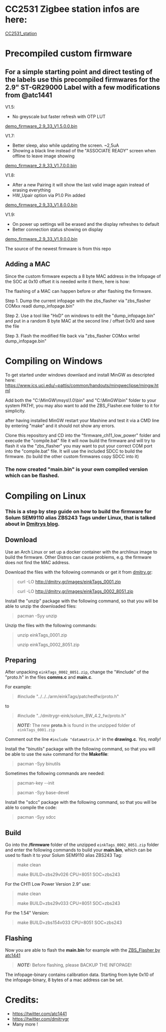 

# CC2531 Zigbee station infos are here:
[CC2531_station](../CC2531_station/)


# Precompiled custom firmware
## For a simple starting point and direct testing of the labels use this precompiled firmwares for the 2.9" ST-GR29000 Label with a few modifications from @atc1441

V1.5:
- No greyscale but faster refresh with OTP LUT

[demo_firmware_2.9_33_V1.5.0.0.bin](demo_firmware_2.9_33_V1.5.0.0.bin)

V1.7:
- Better sleep, also while updating the screen. ~2,5uA
- Showing a black line instead of the "ASSOCIATE READY" screen when offline to leave image showing

[demo_firmware_2.9_33_V1.7.0.0.bin](demo_firmware_2.9_33_V1.7.0.0.bin)

V1.8:
- After a new Pairing it will show the last valid image again instead of erasing everything
- HW_Upair option via P1.0 Pin added

[demo_firmware_2.9_33_V1.8.0.0.bin](demo_firmware_2.9_33_V1.8.0.0.bin)

V1.9:
- On power up settings will be erased and the display refreshes to default
- Better connection status showing on display

[demo_firmware_2.9_33_V1.9.0.0.bin](demo_firmware_2.9_33_V1.9.0.0.bin)

The source of the newest firmware is from this repo

## Adding a MAC
Since the custom firmware expects a 8 byte MAC address in the Infopage of the SOC at 0x10 offset it is needed write it there, here is how:

The flashing of a MAC can happen before or after flashing the firmware.

Step 1. Dump the current infopage with the zbs_flasher via "zbs_flasher COMxx readI dump_infopage.bin"

Step 2. Use a tool like "HxD" on windows to edit the "dump_infopage.bin" and put in a random 8 byte MAC at the second line / offset 0x10 and save the file

Step 3. Flash the modified file back via "zbs_flasher COMxx writeI dump_infopage.bin"


# Compiling on Windows
To get started under windows downlaod and install MinGW as descripted here: https://www.ics.uci.edu/~pattis/common/handouts/mingweclipse/mingw.html

Add both the "C:\MinGW\msys\1.0\bin" and "C:\MinGW\bin" folder to your system PATH!, you may also want to add the ZBS_Flasher.exe folder to it for simplicity.

after having installed MinGW restart your Mashine and test it via a CMD line by entering "make" and it should not show any errors.

Clone this repository and CD into the "firmware_ch11_low_power" folder and execude the "compile.bat" file it will now build the firmware and will try to flash it via the "zbs_flasher" you may want to put your correct COM port into the "compile.bat" file. It will use the included SDCC to build the firmware.
(to build the other custom firmwares copy SDCC into it)

### The now created "main.bin" is your own compiled version which can be flashed.


# Compiling on Linux
### This is a step by step guide on how to build the firmware for Solum SEM9110 alias ZBS243 Tags under Linux, that is talked about in [Dmitrys blog](http://dmitry.gr/?r=05.Projects&proj=29.%20eInk%20Price%20Tags).


## Download
Use an Arch Linux or set up a docker container with the archlinux image to build the firmware.
Other Distros can cause problems, e.g. the firmware does not find the MAC address.

Download the files with the following commands or get it from [dmitry.gr](http://dmitry.gr/?r=05.Projects&proj=29.%20eInk%20Price%20Tags):

>curl -LO http://dmitry.gr/images/einkTags_0001.zip
>
>curl -LO http://dmitry.gr/images/einkTags_0002_8051.zip

Install the "unzip" package with the following command, so that you will be able to unzip the downloaded files:
>pacman -Syy unzip

Unzip the files with the following commands:
>unzip einkTags_0001.zip
>
>unzip einkTags_0002_8051.zip 

## Preparing
After unpacking `einkTags_0002_8051.zip`, change the "#include" of the "proto.h" in the files **comms.c** and **main.c**.

For example:
>#include "../../../arm/einkTags/patchedfw/proto.h"

to

>#include "../dmitrygr-eink/solum_BW_4.2_fw/proto.h"

> **_NOTE:_**  The new **proto.h** is found in the unzipped folder of `einkTags_0001.zip`

Comment out the line `#include "datamatrix.h"` in the **drawing.c**. _Yes, really!_

Install the "binutils" package with the following command, so that you will be able to use the `make` command for the **Makefile**:
>pacman -Syy binutils

Sometimes the following commands are needed:

>pacman-key --init
>
>pacman -Syy base-devel

Install the "sdcc" package with the following command, so that you will be able to compile the code:
>pacman -Syy sdcc

## Build
Go into the **/firmware** folder of the unzipped `einkTags_0002_8051.zip` folder and enter the following commands to build your **main.bin**, which can be used to flash it to your Solum SEM9110 alias ZBS243 Tag:

>make clean
>
>make BUILD=zbs29v026 CPU=8051 SOC=zbs243

For the CH11 Low Power Version 2.9" use:

>make clean
>
>make BUILD=zbs29v033 CPU=8051 SOC=zbs243

For the 1.54" Version:

>make BUILD=zbs154v033 CPU=8051 SOC=zbs243

## Flashing
Now you are able to flash the **main.bin** for example with the [ZBS_Flasher by atc1441](https://github.com/atc1441/ZBS_Flasher)

> **_NOTE:_**  Before flashing, please BACKUP THE INFOPAGE!

The infopage-binary contains calibration data.
Starting from byte 0x10 of the infopage-binary, 8 bytes of a mac address can be set.

# Credits:
- https://twitter.com/atc1441
- https://twitter.com/dmitrygr
- Many more !